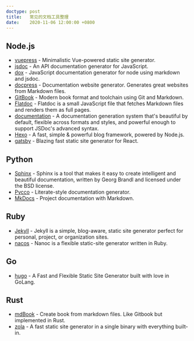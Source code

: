 ```yaml
---
doctype: post
title:   常见的文档工具整理
date:    2020-11-06 12:00:00 +0800
---
```


## Node.js

- [vuepress](https://github.com/vuejs/vuepress) - Minimalistic Vue-powered static site generator.
- [jsdoc](https://github.com/jsdoc3/jsdoc) - An API documentation generator for JavaScript.
- [dox](https://github.com/tj/dox) - JavaScript documentation generator for node using markdown and jsdoc.
- [docpress](https://github.com/docpress/docpress) - Documentation website generator. Generates great websites from Markdown files.
- [GitBook](https://github.com/GitbookIO/gitbook) - Modern book format and toolchain using Git and Markdown.
- [Flatdoc](https://github.com/rstacruz/flatdoc/) - Flatdoc is a small JavaScript file that fetches Markdown files and renders them as full pages.
- [documentation](https://github.com/documentationjs/documentation) - A documentation generation system that's beautiful by default, flexible across formats and styles, and powerful enough to support JSDoc's advanced syntax.
- [Hexo](https://github.com/hexojs/hexo) - A fast, simple & powerful blog framework, powered by Node.js.
- [gatsby](https://github.com/gatsbyjs/gatsby) - Blazing fast static site generator for React.

## Python

- [Sphinx](https://github.com/sphinx-doc/sphinx) - Sphinx is a tool that makes it easy to create intelligent and beautiful documentation, written by Georg Brandl and licensed under the BSD license.
- [Pycco](https://github.com/pycco-docs/pycco) - Literate-style documentation generator.
- [MkDocs](https://github.com/mkdocs/mkdocs/) - Project documentation with Markdown.

## Ruby

- [Jekyll](https://github.com/jekyll/jekyll) - Jekyll is a simple, blog-aware, static site generator perfect for personal, project, or organization sites.
- [nacos](https://github.com/nanoc/nanoc) - Nanoc is a flexible static-site generator written in Ruby.

## Go

- [hugo](https://github.com/spf13/hugo) - A Fast and Flexible Static Site Generator built with love in GoLang.

## Rust

- [mdBook](https://github.com/rust-lang/mdBook) - Create book from markdown files. Like Gitbook but implemented in Rust.
- [zola](https://github.com/getzola/zola) - A fast static site generator in a single binary with everything built-in.
